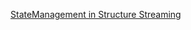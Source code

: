 [StateManagement in Structure Streaming](https://medium.com/@chandanbaranwal/state-management-in-spark-structured-streaming-aaa87b6c9d31)
